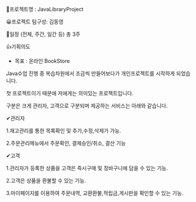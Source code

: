 📁프로젝트명 : JavaLibraryProject

😀프로젝트 팀구성: 김동영
 
 📆일정 (전체, 주간, 일간 등)
    총 3주

👍기획의도

   - 목표 : 온라인 BookStore
   
  Java수업 진행 중 복습차원에서 조금씩 만들어보다가 개인프로젝트를 시작하게 되었습니다.
  
  첫 프로젝트이기 때문에 저에게는 의미있는 프로젝트입니다.
  
  
  구분은 크게 관리자, 고객으로 구분되며 제공하는 서비스는 아래와 같습니다.  
  
  ✔관리자
  
  1.재고관리를 통한 목록확인 및 추가,수정,삭제가 가능.
  
  2.주문관리메뉴에서 주문확인, 결제승인/취소, 결산 기능
  
  ✔고객
  
  1.관리자가 등록한 상품을 고객은 즉시구매 및 장바구니에 담을 수 있는 기능.
  
  2.고객은 상품을 환불할 수 있는 기능.
  
  3.마이페이지를 이용하여 주문내역, 교환환불,적립금,게시판을 확인할 수 있는 기능.
